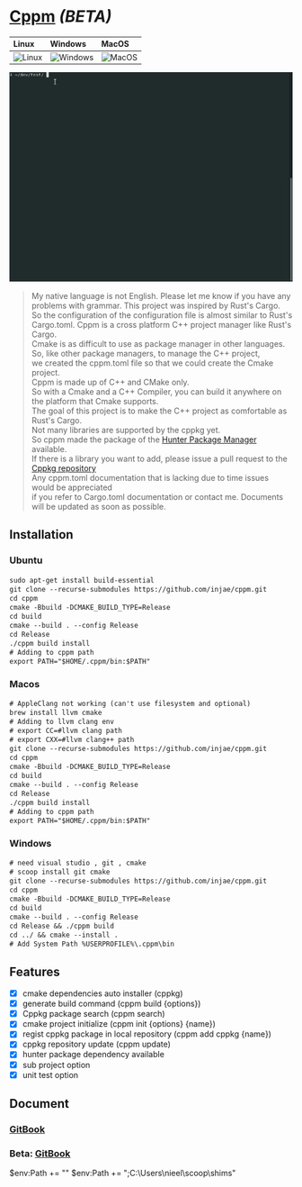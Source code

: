 
[Cppm](https://injae.github.io/cppm/) ***(BETA)*** 
========
|Linux|Windows|MacOS|
|:----|:------|:----|
![Linux](https://github.com/injae/cppm/workflows/Linux/badge.svg) | ![Windows](https://github.com/injae/cppm/workflows/Windows/badge.svg) | ![MacOS](https://github.com/injae/cppm/workflows/MacOS/badge.svg) |

![](cppm_demo.gif)
> My native language is not English. Please let me know if you have any problems with grammar.
> This project was inspired by Rust's Cargo.  
> So the configuration of the configuration file is almost similar to Rust's Cargo.toml.
> Cppm is a cross platform C++ project manager like Rust's Cargo.   
> Cmake is as difficult to use as package manager in other languages.   
> So, like other package managers, to manage the C++ project,   
> we created the cppm.toml file so that we could create the Cmake project.   
> Cppm is made up of C++ and CMake only.   
> So with a Cmake and a C++ Compiler, you can build it anywhere on the platform that Cmake supports.  
> The goal of this project is to make the C++ project as comfortable as Rust's Cargo.  
> Not many libraries are supported by the cppkg yet.   
> So cppm made the package of the [Hunter Package Manager](https://github.com/ruslo/hunter) available.   
> If there is a library you want to add, please issue a pull request to the [Cppkg repository](https://github.com/injae/cppkg)  
> Any cppm.toml documentation that is lacking due to time issues would be appreciated   
> if you refer to Cargo.toml documentation or contact me. Documents will be updated as soon as possible.  

## Installation
### Ubuntu
```
sudo apt-get install build-essential
git clone --recurse-submodules https://github.com/injae/cppm.git
cd cppm
cmake -Bbuild -DCMAKE_BUILD_TYPE=Release
cd build
cmake --build . --config Release
cd Release
./cppm build install
# Adding to cppm path
export PATH="$HOME/.cppm/bin:$PATH"
```


### Macos
```
# AppleClang not working (can't use filesystem and optional)
brew install llvm cmake
# Adding to llvm clang env
# export CC=#llvm clang path
# export CXX=#llvm clang++ path 
git clone --recurse-submodules https://github.com/injae/cppm.git
cd cppm
cmake -Bbuild -DCMAKE_BUILD_TYPE=Release
cd build
cmake --build . --config Release
cd Release
./cppm build install
# Adding to cppm path
export PATH="$HOME/.cppm/bin:$PATH"
```
### Windows
```
# need visual studio , git , cmake
# scoop install git cmake
git clone --recurse-submodules https://github.com/injae/cppm.git
cd cppm
cmake -Bbuild -DCMAKE_BUILD_TYPE=Release
cd build
cmake --build . --config Release
cd Release && ./cppm build
cd ../ && cmake --install .
# Add System Path %USERPROFILE%\.cppm\bin
```

## Features
- [x] cmake dependencies auto installer (cppkg)
- [x] generate build command (cppm build {options})
- [x] Cppkg package search (cppm search)
- [x] cmake project initialize (cppm init {options} {name})
- [x] regist cppkg package in local repository (cppm add cppkg {name})
- [x] cppkg repository update (cppm update)
- [x] hunter package dependency available 
- [x] sub project option
- [x] unit test option

## Document
### [GitBook](https://cppm.gitbook.io/project/)
### Beta: [GitBook](https://injae.github.io/cppm/)



$env:Path += ""
$env:Path += ";C:\Users\nieel\scoop\shims\"
